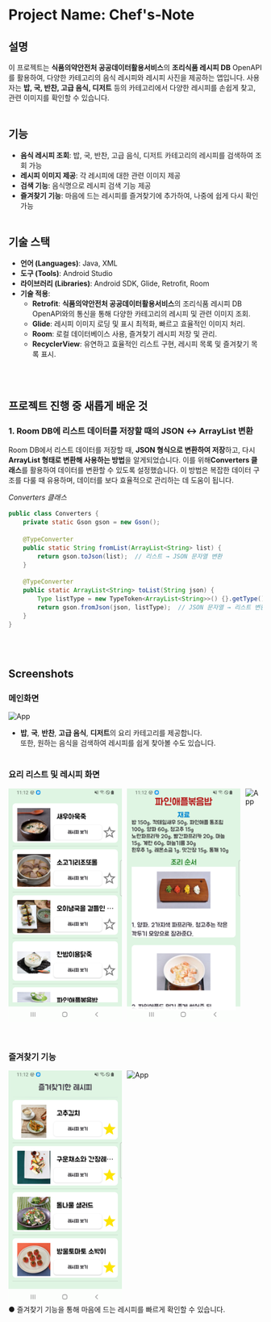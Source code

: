 # Project Name: Chef's-Note

## 설명
이 프로젝트는 **식품의약안전처 공공데이터활용서비스**의 **조리식품 레시피 DB** OpenAPI를 활용하여, 다양한 카테고리의 음식 레시피와 레시피 사진을 제공하는 앱입니다. 사용자는 **밥, 국, 반찬, 고급 음식, 디저트** 등의 카테고리에서 다양한 레시피를 손쉽게 찾고, 관련 이미지를 확인할 수 있습니다.
<br> <br>

## 기능

- **음식 레시피 조회**: 밥, 국, 반찬, 고급 음식, 디저트 카테고리의 레시피를 검색하여 조회 가능
- **레시피 이미지 제공**: 각 레시피에 대한 관련 이미지 제공
- **검색 기능**: 음식명으로 레시피 검색 기능 제공
- **즐겨찾기 기능**: 마음에 드는 레시피를 즐겨찾기에 추가하여, 나중에 쉽게 다시 확인 가능
<br> <br>

## 기술 스택

- **언어 (Languages)**: Java, XML
- **도구 (Tools)**: Android Studio
- **라이브러리 (Libraries)**: Android SDK, Glide, Retrofit, Room
- **기술 적용**:
  - **Retrofit**: **식품의약안전처 공공데이터활용서비스**의 조리식품 레시피 DB OpenAPI와의 통신을 통해 다양한 카테고리의 레시피 및 관련 이미지 조회.
  - **Glide**: 레시피 이미지 로딩 및 표시 최적화, 빠르고 효율적인 이미지 처리.
  - **Room**: 로컬 데이터베이스 사용, 즐겨찾기 레시피 저장 및 관리.
  - **RecyclerView**: 유연하고 효율적인 리스트 구현, 레시피 목록 및 즐겨찾기 목록 표시.

<br> <br>

## 프로젝트 진행 중 새롭게 배운 것 

### 1. **Room DB에 리스트 데이터를 저장할 때의 JSON ↔ ArrayList 변환**
Room DB에서 리스트 데이터를 저장할 때, **JSON 형식으로 변환하여 저장**하고, 다시 **ArrayList 형태로 변환해 사용하는 방법**을 알게되었습니다.
이를 위해**Converters 클래스**를 활용하여 데이터를 변환할 수 있도록 설정했습니다.
이 방법은 복잡한 데이터 구조를 다룰 때 유용하며, 데이터를 보다 효율적으로 관리하는 데 도움이 됩니다.

*Converters 클래스*
```java
public class Converters {
    private static Gson gson = new Gson();

    @TypeConverter
    public static String fromList(ArrayList<String> list) {
        return gson.toJson(list);  // 리스트 → JSON 문자열 변환
    }

    @TypeConverter
    public static ArrayList<String> toList(String json) {
        Type listType = new TypeToken<ArrayList<String>>() {}.getType();
        return gson.fromJson(json, listType);  // JSON 문자열 → 리스트 변환
    }
}
```

<br> <br>
  
## Screenshots

### 메인화면
<img src="video/home.gif" alt="App" width="225">

- **밥**, **국**, **반찬**, **고급 음식**, **디저트**의 요리 카테고리를 제공합니다. <br> 또한, 원하는 음식을 검색하여 레시피를 쉽게 찾아볼 수도 있습니다.
<br><br>

### 요리 리스트 및 레시피 화면
<div style="display: flex; gap: 10px;">
    <img src="screenshots/category.png" alt="category" width="225">
    <img src="screenshots/recipe.png" alt="recipe" width="225">
  <img src="video/search.gif" alt="App" width="225">
</div>
<br><br>

### 즐겨찾기 기능
<div style="display: flex; gap: 10px;">
    <img src="screenshots/favorites.png" alt="home" width="225">
    <img src="video/favorites.gif" alt="App" width="225">
</div>
● 즐겨찾기 기능을 통해 마음에 드는 레시피를 빠르게 확인할 수 있습니다. <br>




